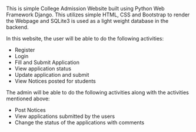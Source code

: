 This is simple College Admission Website built using Python Web Framework Django.
This utilizes simple HTML, CSS and Bootstrap to render the Webpage and SQLite3 is used as a
light weight database in the backend.

In this website, the user will be able to do the following activities:
* Register
* Login
* Fill and Submit Application
* View application status
* Update application and submit
* View Notices posted for students

The admin will be able to do the following activities along with the activities mentioned
above:
* Post Notices
* View applications submitted by the users
* Change the status of the applications with comments
